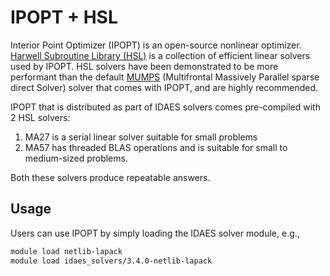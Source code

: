 # IPOPT + HSL

Interior Point Optimizer (IPOPT) is an open-source nonlinear optimizer.
[Harwell Subroutine Library (HSL)](https://licences.stfc.ac.uk/product/coin-hsl) is a collection of efficient linear solvers used by IPOPT.
HSL solvers have been demonstrated to be more performant than the default [MUMPS](https://mumps-solver.org/index.php) (Multifrontal Massively Parallel sparse direct Solver) solver that comes with IPOPT, and are highly recommended.

IPOPT that is distributed as part of IDAES solvers comes pre-compiled with 2 HSL solvers:

1. MA27 is a serial linear solver suitable for small problems
2. MA57 has threaded BLAS operations and is suitable for small to medium-sized problems.

Both these solvers produce repeatable answers.

## Usage

Users can use IPOPT by simply loading the IDAES solver module, e.g., 

```bash
module load netlib-lapack
module load idaes_solvers/3.4.0-netlib-lapack 
```
